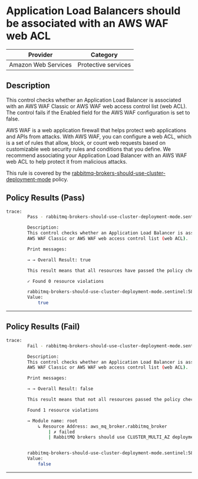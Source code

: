 # Application Load Balancers should be associated with an AWS WAF web ACL

| Provider            |             Category             |
| ------------------- |  ------------------------------  |
| Amazon Web Services |   Protective services  |

## Description

This control checks whether an Application Load Balancer is associated with an AWS WAF Classic or AWS WAF web access control list (web ACL). The control fails if the Enabled field for the AWS WAF configuration is set to false.

AWS WAF is a web application firewall that helps protect web applications and APIs from attacks. With AWS WAF, you can configure a web ACL, which is a set of rules that allow, block, or count web requests based on customizable web security rules and conditions that you define. We recommend associating your Application Load Balancer with an AWS WAF web ACL to help protect it from malicious attacks.

This rule is covered by the [rabbitmq-brokers-should-use-cluster-deployment-mode](https://github.com/hashicorp/policy-library-NIST-Policy-Set-for-AWS-Terraform/blob/main/policies/mq/rabbitmq-brokers-should-use-cluster-deployment-mode.sentinel) policy.

## Policy Results (Pass)

```bash
trace:
        Pass - rabbitmq-brokers-should-use-cluster-deployment-mode.sentinel

        Description:
        This control checks whether an Application Load Balancer is associated with an
        AWS WAF Classic or AWS WAF web access control list (web ACL).

        Print messages:

        → → Overall Result: true

        This result means that all resources have passed the policy check for the policy aws-mq-6-rabbitmq-brokers-should-use-cluster-deployment-mode.

        ✓ Found 0 resource violations

        rabbitmq-brokers-should-use-cluster-deployment-mode.sentinel:58:1 - Rule "main"
        Value:
            true
```

---

## Policy Results (Fail)

```bash
trace:
        Fail - rabbitmq-brokers-should-use-cluster-deployment-mode.sentinel

        Description:
        This control checks whether an Application Load Balancer is associated with an
        AWS WAF Classic or AWS WAF web access control list (web ACL).

        Print messages:

        → → Overall Result: false

        This result means that not all resources passed the policy check and the protected behavior is not allowed for the policy aws-mq-6-rabbitmq-brokers-should-use-cluster-deployment-mode.

        Found 1 resource violations

        → Module name: root
            ↳ Resource Address: aws_mq_broker.rabbitmq_broker
                | ✗ failed
                | RabbitMQ brokers should use CLUSTER_MULTI_AZ deployment mode for high availability. Refer to AWS security best practices for more details.


        rabbitmq-brokers-should-use-cluster-deployment-mode.sentinel:58:1 - Rule "main"
        Value:
            false
```

---
